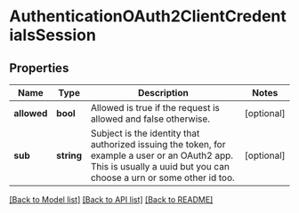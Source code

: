 # AuthenticationOAuth2ClientCredentialsSession

## Properties
Name | Type | Description | Notes
------------ | ------------- | ------------- | -------------
**allowed** | **bool** | Allowed is true if the request is allowed and false otherwise. | [optional] 
**sub** | **string** | Subject is the identity that authorized issuing the token, for example a user or an OAuth2 app. This is usually a uuid but you can choose a urn or some other id too. | [optional] 

[[Back to Model list]](../README.md#documentation-for-models) [[Back to API list]](../README.md#documentation-for-api-endpoints) [[Back to README]](../README.md)


